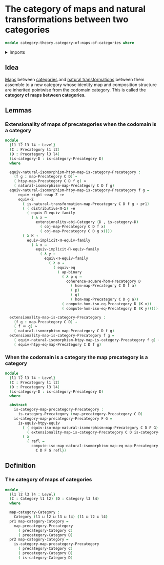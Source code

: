 # The category of maps and natural transformations between two categories

```agda
module category-theory.category-of-maps-of-categories where
```

<details><summary>Imports</summary>

```agda
open import category-theory.categories
open import category-theory.commuting-squares-of-morphisms-in-precategories
open import category-theory.isomorphisms-in-categories
open import category-theory.isomorphisms-in-precategories
open import category-theory.maps-categories
open import category-theory.maps-precategories
open import category-theory.natural-isomorphisms-maps-precategories
open import category-theory.natural-transformations-maps-precategories
open import category-theory.precategories
open import category-theory.precategory-of-maps-of-precategories

open import foundation.action-on-identifications-binary-functions
open import foundation.action-on-identifications-functions
open import foundation.dependent-pair-types
open import foundation.equivalences
open import foundation.function-types
open import foundation.functoriality-dependent-function-types
open import foundation.functoriality-dependent-pair-types
open import foundation.homotopies
open import foundation.identity-types
open import foundation.type-arithmetic-dependent-pair-types
open import foundation.type-theoretic-principle-of-choice
open import foundation.univalence
open import foundation.universe-levels
```

</details>

## Idea

[Maps](category-theory.maps-categories.md) between
[categories](category-theory.categories.md) and
[natural transformations](category-theory.natural-transformations-maps-categories.md)
between them assemble to a new category whose identity map and composition
structure are inherited pointwise from the codomain category. This is called the
**category of maps between categories**.

## Lemmas

### Extensionality of maps of precategories when the codomain is a category

```agda
module _
  {l1 l2 l3 l4 : Level}
  (C : Precategory l1 l2)
  (D : Precategory l3 l4)
  (is-category-D : is-category-Precategory D)
  where

  equiv-natural-isomorphism-htpy-map-is-category-Precategory :
    (f g : map-Precategory C D) →
    ( htpy-map-Precategory C D f g) ≃
    ( natural-isomorphism-map-Precategory C D f g)
  equiv-natural-isomorphism-htpy-map-is-category-Precategory f g =
      equiv-right-swap-Σ ∘e
      equiv-Σ
        ( is-natural-transformation-map-Precategory C D f g ∘ pr1)
        ( ( distributive-Π-Σ) ∘e
          ( equiv-Π-equiv-family
            ( λ x →
              extensionality-obj-Category (D , is-category-D)
                ( obj-map-Precategory C D f x)
                ( obj-map-Precategory C D g x))))
        ( λ K →
          equiv-implicit-Π-equiv-family
            ( λ x →
              equiv-implicit-Π-equiv-family
                ( λ y →
                  equiv-Π-equiv-family
                    ( λ a →
                      ( equiv-eq
                        ( ap-binary
                          ( λ p q →
                            coherence-square-hom-Precategory D
                              ( hom-map-Precategory C D f a)
                              ( p)
                              ( q)
                              ( hom-map-Precategory C D g a))
                          ( compute-hom-iso-eq-Precategory D (K x))
                          ( compute-hom-iso-eq-Precategory D (K y))))))))

  extensionality-map-is-category-Precategory :
    (f g : map-Precategory C D) →
    ( f ＝ g) ≃
    ( natural-isomorphism-map-Precategory C D f g)
  extensionality-map-is-category-Precategory f g =
    ( equiv-natural-isomorphism-htpy-map-is-category-Precategory f g) ∘e
    ( equiv-htpy-eq-map-Precategory C D f g)
```

### When the codomain is a category the map precategory is a category

```agda
module _
  {l1 l2 l3 l4 : Level}
  (C : Precategory l1 l2)
  (D : Precategory l3 l4)
  (is-category-D : is-category-Precategory D)
  where

  abstract
    is-category-map-precategory-Precategory :
      is-category-Precategory (map-precategory-Precategory C D)
    is-category-map-precategory-Precategory F G =
      is-equiv-htpy-equiv
        ( ( equiv-iso-map-natural-isomorphism-map-Precategory C D F G) ∘e
          ( extensionality-map-is-category-Precategory C D is-category-D F G))
        ( λ
          { refl →
            compute-iso-map-natural-isomorphism-map-eq-map-Precategory
              C D F G refl})
```

## Definition

### The category of maps of categories

```agda
module _
  {l1 l2 l3 l4 : Level}
  (C : Category l1 l2) (D : Category l3 l4)
  where

  map-category-Category :
    Category (l1 ⊔ l2 ⊔ l3 ⊔ l4) (l1 ⊔ l2 ⊔ l4)
  pr1 map-category-Category =
    map-precategory-Precategory
      ( precategory-Category C)
      ( precategory-Category D)
  pr2 map-category-Category =
    is-category-map-precategory-Precategory
      ( precategory-Category C)
      ( precategory-Category D)
      ( is-category-Category D)
```
